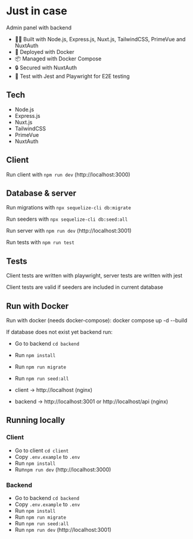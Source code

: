 # Just in case

Admin panel with backend 

- 💪🏻 Built with Node.js, Express.js, Nuxt.js, TailwindCSS, PrimeVue and NuxtAuth
- 🚀 Deployed with Docker
- 📦 Managed with Docker Compose
- 🔒 Secured with NuxtAuth
- 🧪 Test with Jest and Playwright for E2E testing

## Tech

- Node.js
- Express.js
- Nuxt.js
- TailwindCSS
- PrimeVue
- NuxtAuth

## Client

Run client with `npm run dev` (http://localhost:3000)

## Database & server

Run migrations with `npx sequelize-cli db:migrate`

Run seeders with `npx sequelize-cli db:seed:all`

Run server with `npm run dev` (http://localhost:3001)

Run tests with `npm run test`

## Tests

Client tests are written with playwright, server tests are written with jest

Client tests are valid if seeders are included in current database

## Run with Docker 

Run with docker (needs docker-compose): docker compose up -d --build

If database does not exist yet backend run:
- Go to backend `cd backend`
- Run `npm install`
- Run `npm run migrate`
- Run `npm run seed:all`

- client -> http://localhost (nginx)
- backend -> http://localhost:3001 or http://localhost/api (nginx)


## Running locally

### Client
- Go to client `cd client`
- Copy `.env.example` to `.env` 
- Run `npm install` 
- Run`npm run dev` (http://localhost:3000)

### Backend
- Go to backend `cd backend`
- Copy `.env.example` to `.env`
- Run `npm install`
- Run `npm run migrate`
- Run `npm run seed:all`
- Run `npm run dev` (http://localhost:3001)